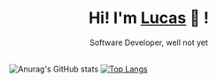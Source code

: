 <div align="center">
	<h1>Hi! I'm <a href="https://github.com/lucasbuyatti">Lucas</a> 🐬 !</h1>
	<div>Software Developer, well not yet</div>
	<br />
</div>

![Anurag's GitHub stats](https://github-readme-stats.vercel.app/api?username=lucasbuyatti&theme=buefy&show_icons=true) 
[![Top Langs](https://github-readme-stats.vercel.app/api/top-langs/?username=lucasbuyatti&layout=compact&theme=buefy)](https://github.com/anuraghazra/github-readme-stats)
